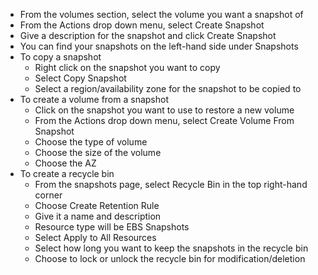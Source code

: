 - From the volumes section, select the volume you want a snapshot of
- From the Actions drop down menu, select Create Snapshot
- Give a description for the snapshot and click Create Snapshot
- You can find your snapshots on the left-hand side under Snapshots
- To copy a snapshot
	- Right click on the snapshot you want to copy
	- Select Copy Snapshot
	- Select a region/availability zone for the snapshot to be copied to
- To create a volume from a snapshot
	- Click on the snapshot you want to use to restore a new volume
	- From the Actions drop down menu, select Create Volume From Snapshot
	- Choose the type of volume
	- Choose the size of the volume
	- Choose the AZ
- To create a recycle bin
	- From the snapshots page, select Recycle Bin in the top right-hand corner
	- Choose Create Retention Rule
	- Give it a name and description
	- Resource type will be EBS Snapshots
	- Select Apply to All Resources
	- Select how long you want to keep the snapshots in the recycle bin
	- Choose to lock or unlock the recycle bin for modification/deletion